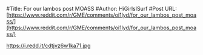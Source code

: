 #Title: For our lambos post MOASS
#Author: HiGirlsISurf
#Post URL: [https://www.reddit.com/r/GME/comments/oi1lyd/for_our_lambos_post_moass/](https://www.reddit.com/r/GME/comments/oi1lyd/for_our_lambos_post_moass/)


https://i.redd.it/cdtjvz6w1ka71.jpg